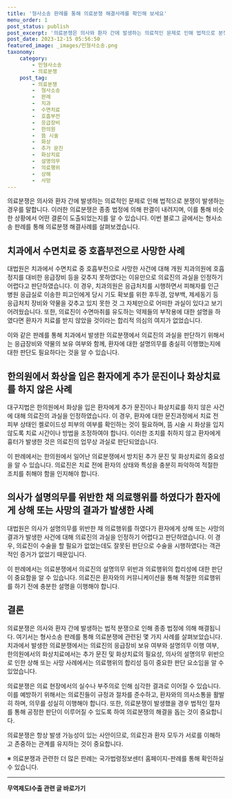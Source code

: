 ```yaml
---
title: '형사소송 판례를 통해 의료분쟁 해결사례를 확인해 보세요'
menu_order: 1
post_status: publish
post_excerpt: '의료분쟁은 의사와 환자 간에 발생하는 의료적인 문제로 인해 법적으로 분쟁이 발생하는 경우를 말합니다. 이러한 의료분쟁은 종종 법정에 의해 판결이 내려지며, 이를 통해 비슷한 상황에서 어떤 결론이 도출되었는지를 알 수 있습니다. 이번 블로그 글에서는 형사소송 판례를 통해 의료분쟁 해결사례를 살펴보겠습니다.'
post_date: 2023-12-15 05:56:50
featured_image: _images/민형사소송.png
taxonomy:
    category:
        - 민형사소송
        - 의료분쟁
    post_tag:
        - 의료분쟁
        -  형사소송
        -  판례
        -  치과
        -  수면치료
        -  호흡부전
        -  응급장비
        -  한의원
        -  뜸 시술
        -  화상
        -  추가 문진
        -  화상치료
        -  설명의무
        -  의료행위
        -  상해
        -  사망
---
```



의료분쟁은 의사와 환자 간에 발생하는 의료적인 문제로 인해 법적으로 분쟁이 발생하는 경우를 말합니다. 이러한 의료분쟁은 종종 법정에 의해 판결이 내려지며, 이를 통해 비슷한 상황에서 어떤 결론이 도출되었는지를 알 수 있습니다. 이번 블로그 글에서는 형사소송 판례를 통해 의료분쟁 해결사례를 살펴보겠습니다.

## 치과에서 수면치료 중 호흡부전으로 사망한 사례

대법원은 치과에서 수면치료 중 호흡부전으로 사망한 사건에 대해 개원 치과의원에 호흡정지를 대비한 응급장비 등을 갖추지 못하였다는 이유만으로 의료진의 과실을 인정하기 어렵다고 판단하였습니다. 이 경우, 치과의원은 응급처치를 시행하면서 피해자를 인근 병원 응급실로 이송한 피고인에게 당시 기도 확보를 위한 후두경, 암부백, 제세동기 등 응급처치 장비와 약물을 갖추고 있지 못한 것 그 자체만으로 어떠한 과실이 있다고 보기 어려웠습니다. 또한, 의료진이 수면마취를 유도하는 약제들의 부작용에 대한 설명을 하였다면 환자가 치료를 받지 않았을 것이라는 합리적 의심의 여지가 없었습니다.

이와 같은 판례를 통해 치과에서 발생한 의료분쟁에서 의료진의 과실을 판단하기 위해서는 응급장비와 약물의 보유 여부와 함께, 환자에 대한 설명의무를 충실히 이행했는지에 대한 판단도 필요하다는 것을 알 수 있습니다.

## 한의원에서 화상을 입은 환자에게 추가 문진이나 화상치료를 하지 않은 사례

대구지법은 한의원에서 화상을 입은 환자에게 추가 문진이나 화상치료를 하지 않은 사건에 대해 의료진의 과실을 인정하였습니다. 이 경우, 환자에 대한 문진과정에서 치료 전 피부 상태인 켈로이드성 피부의 여부를 확인하는 것이 필요하며, 뜸 시술 시 화상을 입지 않도록 치료 시간이나 방법을 조정하여야 합니다. 이러한 조치를 취하지 않고 환자에게 흉터가 발생한 것은 의료진의 업무상 과실로 판단되었습니다.

이 판례에서는 한의원에서 일어난 의료분쟁에서 방치된 추가 문진 및 화상치료의 중요성을 알 수 있습니다. 의료진은 치료 전에 환자의 상태와 특성을 충분히 파악하여 적절한 조치를 취해야 함을 인지해야 합니다.

## 의사가 설명의무를 위반한 채 의료행위를 하였다가 환자에게 상해 또는 사망의 결과가 발생한 사례

대법원은 의사가 설명의무를 위반한 채 의료행위를 하였다가 환자에게 상해 또는 사망의 결과가 발생한 사건에 대해 의료진의 과실을 인정하기 어렵다고 판단하였습니다. 이 경우, 의료진이 수술을 할 필요가 없었는데도 잘못된 판단으로 수술을 시행하였다는 객관적인 증거가 없었기 때문입니다.

이 판례에서는 의료분쟁에서 의료진의 설명의무 위반과 의료행위의 합리성에 대한 판단이 중요함을 알 수 있습니다. 의료진은 환자와의 커뮤니케이션을 통해 적절한 의료행위를 하기 전에 충분한 설명을 이행해야 합니다.

## 결론

의료분쟁은 의사와 환자 간에 발생하는 법적 분쟁으로 인해 종종 법정에 의해 해결됩니다. 여기서는 형사소송 판례를 통해 의료분쟁에 관련된 몇 가지 사례를 살펴보았습니다. 치과에서 발생한 의료분쟁에서는 의료진의 응급장비 보유 여부와 설명의무 이행 여부, 한의원에서의 화상치료에서는 추가 문진 및 화상치료의 필요성, 의사의 설명의무 위반으로 인한 상해 또는 사망 사례에서는 의료행위의 합리성 등이 중요한 판단 요소임을 알 수 있었습니다.

의료분쟁은 의료 현장에서의 실수나 부주의로 인해 심각한 결과로 이어질 수 있습니다. 이를 예방하기 위해서는 의료진들이 규정과 절차를 준수하고, 환자와의 의사소통을 활발히 하며, 의무를 성실히 이행해야 합니다. 또한, 의료분쟁이 발생했을 경우 법적인 절차를 통해 공정한 판단이 이루어질 수 있도록 하여 의료분쟁의 해결을 돕는 것이 중요합니다.

의료분쟁은 항상 발생 가능성이 있는 사안이므로, 의료진과 환자 모두가 서로를 이해하고 존중하는 관계를 유지하는 것이 중요합니다.

※ 의료분쟁과 관련한 더 많은 판례는 국가법령정보센터 홈페이지-판례를 통해 확인하실 수 있습니다.
<!-- wp:separator -->
<hr class="wp-block-separator has-alpha-channel-opacity"/>
<!-- /wp:separator -->

<!-- wp:group {"backgroundColor":"base","layout":{"type":"constrained"}} -->
<div class="wp-block-group has-base-background-color has-background"><!-- wp:paragraph {"align":"center","fontSize":"medium"} -->
<p class="has-text-align-center has-large-font-size"><strong>무역제도Ⅰ수출 관련 글 바로가기</strong></p>
<!-- /wp:paragraph -->


<!-- wp:latest-posts
{"categories":[{"id":14332,"count":19,"description":"","link":"https://uknowlaw.com/category/%eb%ac%b4%ec%97%ad%ec%a0%9c%eb%8f%84%e2%85%b0%ec%88%98%ec%b6%9c/","name":"무역제도Ⅰ수출","slug":"무역제도Ⅰ수출","taxonomy":"category","parent":0,"meta":[],"_links":{"self":[{"href":"https://uknowlaw.com/wp-json/wp/v2/categories/14332"}],"collection":[{"href":"https://uknowlaw.com/wp-json/wp/v2/categories"}],"about":[{"href":"https://uknowlaw.com/wp-json/wp/v2/taxonomies/category"}],"wp:post_type":[{"href":"https://uknowlaw.com/wp-json/wp/v2/posts?categories=14332"}],"curies":[{"name":"wp","href":"https://api.w.org/{rel}","templated":true}]}}],"postsToShow":100,"excerptLength":28,"postLayout":"grid","columns":2,"featuredImageAlign":"left","featuredImageSizeSlug":"large","fontSize":"small"} /--></div>
<!-- /wp:group -->